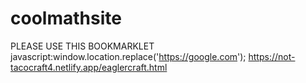 # coolmathsite
PLEASE USE THIS BOOKMARKLET
javascript:window.location.replace('https://google.com');
https://not-tacocraft4.netlify.app/eaglercraft.html
